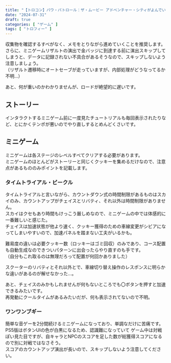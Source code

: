 ```yaml
---
title: "【トロコン】パウ・パトロール：ザ・ムービー アドベンチャー・シティがよんでいる"
date: "2024-07-31"
draft: true
categories: [ "ゲーム" ]
tags: [ "トロフィー" ] 
---
```


収集物を確認するすべがなく、メモをとりながら進めていくことを推奨します。  
さらに、ミニゲームリザルトの演出で金バッジに到達する前に演出スキップしてしまうと、データに記録されない不具合があるそうなので、スキップしないよう注意しましょう。  
（リザルト遷移時にオートセーブが走っていますが、内部処理がどうなってるか不明...）

あと、何が重いのかわかりませんが、ロードが絶望的に遅いです。

## ストーリー
インタラクトするミニゲーム前に一度見たチュートリアルも毎回表示されたりなど、とにかくテンポが悪いのでやり直しするとめんどくさいです。

## ミニゲーム
ミニゲームは各ステージのレベルすべてクリアする必要があります。  
ミニゲームのほとんどがストーリーと同じくクッキーを集めるだけなので、注意点があるもののみポイントを記載します。

### タイムトライアル・ビークル
タイムトライアルと言いながら、カウントダウン式の時間制限があるものはスカイのみ、カウントアップがチェイスとリバティ、それ以外は時間制限がありません。  
スカイはクセもあり時間もけっこう厳しめなので、ミニゲームの中では体感的に一番難しいと感じた。  
チェイスは加速状態が他より速く、クッキー獲得のための車線変更がシビアになってしまいやすいので、加速パネルを踏まない工夫がいるかも。

難易度の違いは必要クッキー数（ロッキーはゴミ回収）のみであり、コース配置も自動生成なのできついパターンに出会ったらやり直すのも手です。  
（自分もこれ取るのは無理だろって配置が何回かありました）

スクーターのリバティとそれ以外とで、車線切り替え操作のレスポンスに明らかな違いがあるのが解せなかった...。

あと、チェイスのみかもしれませんが何もないところでも〇ボタンを押すと加速できるみたいです。  
再発動にクールタイムがあるみたいだが、何も表示されてないので不明。

### ワンワンブギー
簡単な音ゲーを2分間続けるミニゲームになっており、単調なだけに苦痛です。  
PS5版はボタンUIの色が白黒になるため、認識難になっていて
ゲーム中は対戦ぽい見た目ですが、自キャラとNPCのスコアを足した数が総獲得スコアになるので別に対戦ではなさそう。  
スコアのカウントアップ演出が長いので、スキップしないよう注意してください。